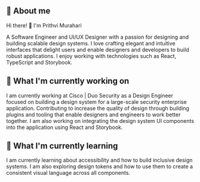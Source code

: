 <h2>🚀 About me</h2>
<p>Hi there! 👋 I'm Prithvi Murahari</p>
<p>A Software Engineer and UI/UX Designer with a passion for designing and building scalable design systems. I love crafting elegant and intuitive interfaces that delight users and enable designers and developers to build robust applications. I enjoy working with technologies such as React, TypeScript and Storybook.</p>

<h2>🔭 What I'm currently working on</h2>
<p>I am currently working at Cisco | Duo Security as a Design Engineer focused on building a design system for a large-scale security enterprise application. Contributing to increase the quality of design through building plugins and tooling that enable designers and engineers to work better together. I am also working on integrating the design system UI components into the application using React and Storybook.</p>

<h2>🌱 What I'm currently learning</h2>
<p>I am currently learning about accessibility and how to build inclusive design systems. I am also exploring design tokens and how to use them to create a consistent visual language across all components.</p>
